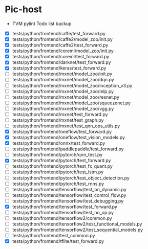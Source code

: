 # Pic-host

- TVM pylint Todo list backup
- [x] tests/python/frontend/caffe/test_forward.py
- [x]  tests/python/frontend/caffe2/model_zoo/init.py
- [x]  tests/python/frontend/caffe2/test_forward.py
- [x]  tests/python/frontend/coreml/model_zoo/init.py
- [x]  tests/python/frontend/coreml/test_forward.py
- [x]  tests/python/frontend/darknet/test_forward.py
- [x]  tests/python/frontend/keras/test_forward.py
- [ ]  tests/python/frontend/mxnet/model_zoo/init.py
- [ ]  tests/python/frontend/mxnet/model_zoo/dqn.py
- [ ]  tests/python/frontend/mxnet/model_zoo/inception_v3.py
- [ ]  tests/python/frontend/mxnet/model_zoo/mlp.py
- [ ]  tests/python/frontend/mxnet/model_zoo/resnet.py
- [ ]  tests/python/frontend/mxnet/model_zoo/squeezenet.py
- [ ]  tests/python/frontend/mxnet/model_zoo/vgg.py
- [ ]  tests/python/frontend/mxnet/test_forward.py
- [ ]  tests/python/frontend/mxnet/test_graph.py
- [ ]  tests/python/frontend/mxnet/test_qnn_ops_utils.py
- [x]  tests/python/frontend/oneflow/test_forward.py
- [x]  tests/python/frontend/oneflow/test_vision_models.py
- [x]  tests/python/frontend/onnx/test_forward.py
- [ ]  tests/python/frontend/paddlepaddle/test_forward.py
- [ ]  tests/python/frontend/pytorch/qnn_test.py
- [x]  tests/python/frontend/pytorch/test_forward.py
- [ ]  tests/python/frontend/pytorch/test_fx_quant.py
- [ ]  tests/python/frontend/pytorch/test_lstm.py
- [ ]  tests/python/frontend/pytorch/test_object_detection.py
- [ ]  tests/python/frontend/pytorch/test_rnns.py
- [ ]  tests/python/frontend/tensorflow/test_bn_dynamic.py
- [ ]  tests/python/frontend/tensorflow/test_control_flow.py
- [ ]  tests/python/frontend/tensorflow/test_debugging.py
- [x]  tests/python/frontend/tensorflow/test_forward.py
- [ ]  tests/python/frontend/tensorflow/test_no_op.py
- [ ]  tests/python/frontend/tensorflow2/common.py
- [ ]  tests/python/frontend/tensorflow2/test_functional_models.py
- [ ]  tests/python/frontend/tensorflow2/test_sequential_models.py
- [ ]  tests/python/frontend/test_common.py
- [x]  tests/python/frontend/tflite/test_forward.py
